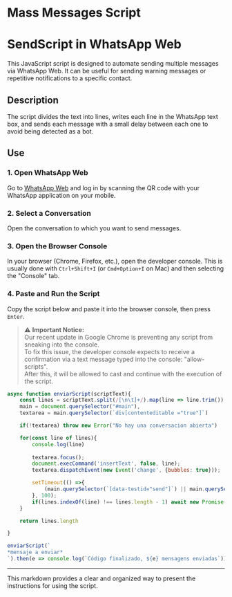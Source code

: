 # Mass Messages Script

# SendScript in WhatsApp Web

This JavaScript script is designed to automate sending multiple messages via WhatsApp Web. It can be useful for sending warning messages or repetitive notifications to a specific contact.

## Description

The script divides the text into lines, writes each line in the WhatsApp text box, and sends each message with a small delay between each one to avoid being detected as a bot.

## Use

### 1. Open WhatsApp Web
Go to [WhatsApp Web](https://web.whatsapp.com/) and log in by scanning the QR code with your WhatsApp application on your mobile.

### 2. Select a Conversation
Open the conversation to which you want to send messages.

### 3. Open the Browser Console
In your browser (Chrome, Firefox, etc.), open the developer console. This is usually done with `Ctrl+Shift+I` (or `Cmd+Option+I` on Mac) and then selecting the "Console" tab.

### 4. Paste and Run the Script
Copy the script below and paste it into the browser console, then press `Enter`.

> ⚠️ **Important Notice:**  
> Our recent update in Google Chrome is preventing any script from sneaking into the console.  
> To fix this issue, the developer console expects to receive a confirmation via a text message typed into the console: "allow-scripts".  
> After this, it will be allowed to cast and continue with the execution of the script.

```javascript
async function enviarScript(scriptText){
    const lines = scriptText.split(/[\n\t]+/).map(line => line.trim()).filter(line => line);
    main = document.querySelector("#main"),
    textarea = main.querySelector(`div[contenteditable ="true"]`)

    if(!textarea) throw new Error("No hay una conversacion abierta")

    for(const line of lines){
        console.log(line)
    
        textarea.focus();
        document.execCommand('insertText', false, line);
        textarea.dispatchEvent(new Event('change', {bubbles: true}));

        setTimeout(() =>{
            (main.querySelector(`[data-testid="send"]`) || main.querySelector(`[data-icon="send"]`)).click();
        }, 100);
        if(lines.indexOf(line) !== lines.length - 1) await new Promise(resolve => setTimeout(resolve, 250));
    }

    return lines.length

}

enviarScript(`
*mensaje a enviar*
`).then(e => console.log(`Código finalizado, ${e} mensagens enviadas`)).catch(console.error)
```

---

This markdown provides a clear and organized way to present the instructions for using the script.
